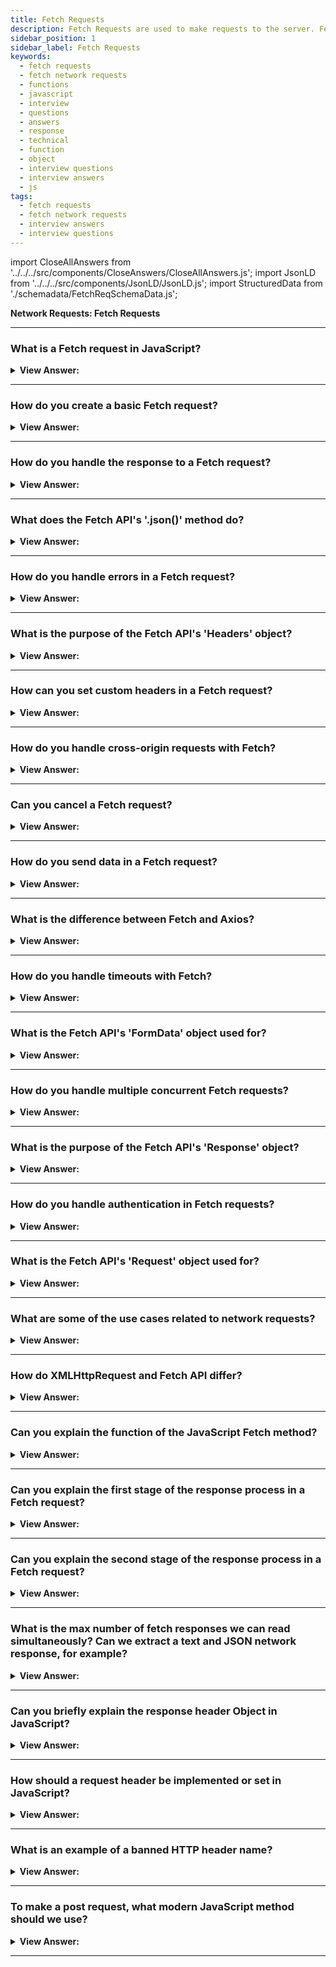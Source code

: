 ```yaml
---
title: Fetch Requests
description: Fetch Requests are used to make requests to the server. Fetch is a modern browser-based alternative to XMLHttpRequest. JavaScript Interview Questions and Answer
sidebar_position: 1
sidebar_label: Fetch Requests
keywords:
  - fetch requests
  - fetch network requests
  - functions
  - javascript
  - interview
  - questions
  - answers
  - response
  - technical
  - function
  - object
  - interview questions
  - interview answers
  - js
tags:
  - fetch requests
  - fetch network requests
  - interview answers
  - interview questions
---
```


import CloseAllAnswers from '../../../src/components/CloseAnswers/CloseAllAnswers.js';
import JsonLD from '../../../src/components/JsonLD/JsonLD.js';
import StructuredData from './schemadata/FetchReqSchemaData.js';

<JsonLD data={StructuredData} />

<head>
  <title>Fetch Requests | JavaScript Frontend Phone Interview Answers</title>
</head>

**Network Requests: Fetch Requests**

<CloseAllAnswers />

---

### What is a Fetch request in JavaScript?

<details>
  <summary><strong>View Answer:</strong></summary>
  <div>
  <div><strong>Interview Response:</strong> A fetch request is a way to retrieve data from a server using JavaScript. It allows you to make an HTTP request to a specified URL and receive a response. The data can be in various formats such as JSON, XML, or plain text. Fetch requests are commonly used in web development to dynamically update content without refreshing the entire page.
  </div><br />
  </div>
</details>

---

### How do you create a basic Fetch request?

<details>
  <summary><strong>View Answer:</strong></summary>
  <div>
  <div><strong>Interview Response:</strong> When making a Fetch request in JavaScript, you simply create a Request object with the resource's URL, pass it to fetch(), and handle the response with .then(). We should also handle any errors using the catch() method.
  </div><br />
  <div><strong className="codeExample">Code Example:</strong><br /><br />

  <div></div>

Sure, here is a basic example of a `fetch` request in JavaScript.

```javascript
fetch('https://api.example.com/data', {
  method: 'GET', // or 'POST'
  headers: {
    'Content-Type': 'application/json',
    // 'Authorization': 'Bearer your-token'(if needed)
  },
  // body: JSON.stringify(data), (if you're using POST)
})
.then(response => response.json()) // parse the response as JSON
.then(data => console.log(data)) // here is where you handle your data
.catch(error => console.error('Error:', error)); // handle any errors
```

This code will perform a `GET` request to the URL '<https://api.example.com/data>'. If the server responds with data, it will be converted from JSON into JavaScript objects or arrays and logged to the console. If there is an error with the request, it will be logged to the console as well.

---

:::note
Please note that this example is using the Fetch API, which returns Promises. This is a more modern approach to AJAX requests and might not be supported in all browsers (it's not supported in Internet Explorer). Make sure to use a polyfill or fallback if you want to support all browsers. Additionally, if your server-side API requires authorization or other custom headers, you would include them in the headers object. For `POST` requests, you would include the data you are sending as JSON in the body property.
:::

  </div>
  </div>
</details>

---

### How do you handle the response to a Fetch request?

<details>
  <summary><strong>View Answer:</strong></summary>
  <div>
  <div><strong>Interview Response:</strong> You can use the `.then()` method on the Promise returned by `fetch()` to handle the response. It allows you to access the response data and perform actions accordingly.
  </div><br />
  <div><strong className="codeExample">Code Example:</strong><br /><br />

  <div></div>

```javascript
fetch('https://api.example.com/data')
.then(response => {
  if (!response.ok) {
    throw new Error(`HTTP error! status: ${response.status}`);
  }
  // If the response is okay, we return a call to response.json()
  return response.json();
})
.then(data => {
  // This block will be executed once the Promise returned by response.json() resolves
  // Here you can use the data, which is the JSON object from the response
  console.log(data);
})
.catch(error => {
  // If there's an error during the Fetch API call or during the handling of the response, it will be caught here
  console.error('Error:', error);
});
```

This code sends a GET request to the URL '<https://api.example.com/data>'. If the response status is not okay (like 404 Not Found or 500 Internal Server Error), an error is thrown. If the response is okay, it gets parsed as JSON and the resulting data is logged to the console. Any error that gets thrown during the fetch call or during the handling of the response gets caught and logged to the console.

  </div>
  </div>
</details>

---

### What does the Fetch API's '.json()' method do?

<details>
  <summary><strong>View Answer:</strong></summary>
  <div>
  <div><strong>Interview Response:</strong> The .json() method of the Fetch API reads the response body, parses it as JSON, and returns the resulting JavaScript object in a promise.
  </div><br />
  <div><strong className="codeExample">Code Example:</strong><br /><br />

  <div></div>

Here's a simple example of using the `.json()` method with the Fetch API:

```javascript
fetch('https://api.example.com/data')
  .then(response => response.json())
  .then(data => console.log(data))
  .catch(error => console.error('Error:', error));
```

In this example, the `fetch` function sends a request to the provided URL. The `.then(response => response.json())` line waits for the response and then converts it to a JavaScript object. The next `.then` function logs the data to the console. If any errors occur during this process, they will be caught and logged by the `catch` block.

  </div>
  </div>
</details>

---

### How do you handle errors in a Fetch request?

<details>
  <summary><strong>View Answer:</strong></summary>
  <div>
  <div><strong>Interview Response:</strong> In a Fetch request, handle errors by adding a .catch() block at the end of your promise chain to catch and handle any thrown exceptions or network errors.</div><br />
  <div><strong className="codeExample">Code Example:</strong><br /><br />

  <div></div>

```javascript
fetch('https://api.example.com/data')
.then(response => {
  if (!response.ok) {
    throw new Error(`HTTP error! status: ${response.status}`);
  }
  // If the response is okay, we return a call to response.json()
  return response.json();
})
.then(data => {
  // This block will be executed once the Promise returned by response.json() resolves
  // Here you can use the data, which is the JSON object from the response
  console.log(data);
})
.catch(error => {
  // If there's an error during the Fetch API call or during the handling of the response, it will be caught here
  console.error('Error:', error);
});
```

This code sends a GET request to the URL '<https://api.example.com/data>'. If the response status is not okay (like 404 Not Found or 500 Internal Server Error), an error is thrown. If the response is okay, it gets parsed as JSON and the resulting data is logged to the console. Any error that gets thrown during the fetch call or during the handling of the response gets caught and logged to the console.

  </div>
  </div>
</details>

---

### What is the purpose of the Fetch API's 'Headers' object?

<details>
  <summary><strong>View Answer:</strong></summary>
  <div>
  <div><strong>Interview Response:</strong> The Fetch API's Headers object allows you to perform various operations on HTTP request and response headers, such as adding, deleting, or retrieving header values.
  </div><br />
  <div><strong className="codeExample">Code Example:</strong><br /><br />

  <div></div>

Here's an example of using the `Headers` object with the Fetch API:

```javascript
let myHeaders = new Headers();
myHeaders.append('Content-Type', 'application/json'); // adding Content-Type

fetch('https://api.example.com/data', {
  method: 'GET',
  headers: myHeaders,
})
.then(response => response.json())
.then(data => console.log(data))
.catch(error => console.error('Error:', error));
```

In this code, a new `Headers` object is created, and a 'Content-Type' header is added with the value 'application/json'. Then, a fetch request is made with these headers.

  </div>
  </div>
</details>

---

### How can you set custom headers in a Fetch request?

<details>
  <summary><strong>View Answer:</strong></summary>
  <div>
  <div><strong>Interview Response:</strong> You can set custom headers in a Fetch request using the 'Headers' object, appending headers with the append method, and/or including them in the fetch options.
  </div><br />
  <div><strong className="codeExample">Code Example:</strong><br /><br />

  <div></div>

Sure, to set custom headers in a Fetch request, you would include a `headers` object in the options object that you pass to the `fetch` function. Here's an example:

```javascript
fetch('https://api.example.com/data', {
  method: 'GET',
  headers: {
    'Content-Type': 'application/json',
    'X-Custom-Header': 'CustomHeaderValue'
  },
})
.then(response => response.json())
.then(data => console.log(data))
.catch(error => console.error('Error:', error));
```

In this example, a `GET` request is made to the URL '<https://api.example.com/data>'. The `headers` object contains two headers: `Content-Type` and `X-Custom-Header`. The server will receive these headers and can use them to determine how to process the request. If the server responds with data, the data will be parsed as JSON and logged to the console. If there's an error with the request, the error will be logged to the console.

Remember to replace 'CustomHeaderValue' with the actual value that you want to send for the 'X-Custom-Header' header. Different servers may require different custom headers, so you'll need to know what headers are expected by the server that you're making the request to.

  </div>
  </div>
</details>

---

### How do you handle cross-origin requests with Fetch?

<details>
  <summary><strong>View Answer:</strong></summary>
  <div>
  <div><strong>Interview Response:</strong> For cross-origin requests with Fetch, set the `mode` option to 'cors'. The server must also support CORS and respond with appropriate `Access-Control` headers.
  </div><br />
  <div><strong className="codeExample">Code Example:</strong><br /><br />

  <div></div>

In JavaScript, cross-origin requests are handled by the CORS (Cross-Origin Resource Sharing) policy of the server. If the server's CORS policy allows it, you can send cross-origin requests using the `fetch` function just like same-origin requests. If the server's CORS policy doesn't allow it, you'll get a CORS error.

Here's a basic example of a cross-origin `fetch` request:

```javascript
fetch('https://api.other-domain.com/data', {
  method: 'GET',
  mode: 'cors', // no-cors, *cors, same-origin
  headers: {
    'Content-Type': 'application/json',
    // 'Authorization': 'Bearer your-token'(if needed)
  },
})
.then(response => response.json())
.then(data => console.log(data))
.catch(error => console.error('Error:', error));
```

The `mode: 'cors'` option tells the browser to send the request with CORS. This will make the browser include the Origin header with the request and handle CORS errors. If the server doesn't allow cross-origin requests from your origin, you'll get a CORS error.

Remember that CORS is a security feature that's implemented by the server, not the client. The server decides whether to allow the request based on its CORS policy. If you're getting CORS errors, you'll need to change the server's CORS policy to allow your requests. This typically involves setting certain headers on the server's responses, like `Access-Control-Allow-Origin`. If you don't control the server, you'll need to ask the server's operator to do this. If this isn't possible, you might need to use a server-side proxy that can make the request on your behalf.

Also, remember that not all requests are subject to CORS. For example, simple GET requests without custom headers aren't subject to CORS because they can't change server state. But most POST requests, as well as GET requests with custom headers, are subject to CORS.

  </div>
  </div>
</details>

---

### Can you cancel a Fetch request?

<details>
  <summary><strong>View Answer:</strong></summary>
  <div>
  <div><strong>Interview Response:</strong> No, Fetch requests cannot be directly canceled. However, you can ignore the response or use the `AbortController` API to abort a request in progress.
  </div><br />
  <div><strong className="codeExample">Code Example:</strong><br /><br />

  <div></div>

```javascript
const controller = new AbortController();
const signal = controller.signal;

setTimeout(() => controller.abort(), 5000); // abort the fetch request after 5 seconds

fetch('https://api.example.com/data', { signal })
  .then(response => response.json())
  .then(data => console.log(data))
  .catch(err => {
    if (err.name === 'AbortError') {
      console.error('Fetch request has been aborted');
    } else {
      console.error('An error occurred:', err);
    }
  });
```

---

:::note
Please note, the `AbortController` is not supported in Internet Explorer. If you need to support Internet Explorer, you may need to use a polyfill or an alternative method to cancel fetch requests.
:::

  </div>
  </div>
</details>

---

### How do you send data in a Fetch request?

<details>
  <summary><strong>View Answer:</strong></summary>
  <div>
  <div><strong>Interview Response:</strong> To send data in a Fetch request, use the 'body' option in the fetch configuration object. If sending JSON, stringify it first with `JSON.stringify()`.
  </div><br />
  <div><strong className="codeExample">Code Example:</strong><br /><br />

  <div></div>

Here's a simple example of sending JSON data with a Fetch request:

```javascript
let data = { name: 'John', age: 30 };

fetch('https://api.example.com/data', {
  method: 'POST',
  headers: {
    'Content-Type': 'application/json',
  },
  body: JSON.stringify(data),
})
.then(response => response.json())
.then(data => console.log(data))
.catch((error) => console.error('Error:', error));
```

In this example, an object named `data` is defined. This object is then stringified with `JSON.stringify(data)` and included in the Fetch request's body. The 'Content-Type' header is set to 'application/json' to tell the server what kind of data is being sent.

  </div>
  </div>
</details>

---

### What is the difference between Fetch and Axios?

<details>
  <summary><strong>View Answer:</strong></summary>
  <div>
  <div><strong>Interview Response:</strong> Fetch is a built-in browser API for HTTP requests. Axios is a library providing more features like automatic JSON data transformation, request cancellation, and wider browser compatibility.
  </div>
  </div>
</details>

---

### How do you handle timeouts with Fetch?

<details>
  <summary><strong>View Answer:</strong></summary>
  <div>
  <div><strong>Interview Response:</strong> Fetch API doesn't natively support timeouts. However, you can implement it with Promise.race(), racing your fetch against a promise that rejects after a delay using setTimeout().
  </div><br />
  <div><strong className="codeExample">Code Example:</strong><br /><br />

  <div></div>

Here's an example of how you might implement a timeout with the Fetch API:

```javascript
const timeout = (ms, promise) => {
  return new Promise((resolve, reject) => {
    const timer = setTimeout(() => {
      reject(new Error('Request timed out'));
    }, ms);

    promise
      .then(response => {
        clearTimeout(timer);
        resolve(response);
      })
      .catch(reason => {
        clearTimeout(timer);
        reject(reason);
      });
  });
};

timeout(5000, fetch('https://api.example.com/data'))
  .then(response => response.json())
  .then(data => console.log(data))
  .catch(error => console.error('Error:', error));
```

In this example, a `timeout` function wraps the fetch request. It starts a timer that will reject the promise after a specified delay (in this case, 5000 milliseconds). If the fetch request completes before the timer expires, the timer is cleared, and the promise is resolved with the fetch response.

  </div>
  </div>
</details>

---

### What is the Fetch API's 'FormData' object used for?

<details>
  <summary><strong>View Answer:</strong></summary>
  <div>
  <div><strong>Interview Response:</strong> The `FormData` object is a built-in API to handle HTML form data. It allows you to construct and send form data in a Fetch request.</div><br />
  <div><strong className="codeExample">Code Example:</strong><br /><br />

  <div></div>

Here's an example of using `FormData` with the Fetch API:

```javascript
let formData = new FormData();
formData.append('username', 'John');
formData.append('email', 'john@example.com');

fetch('https://api.example.com/user', {
  method: 'POST',
  body: formData,
})
.then(response => response.json())
.then(data => console.log(data))
.catch((error) => console.error('Error:', error));
```

In this example, a new `FormData` object is created, and two fields, 'username' and 'email', are added. This form data is then sent as the body of a POST request using the Fetch API. The server should be set up to handle form data appropriately.

  </div>
  </div>
</details>

---

### How do you handle multiple concurrent Fetch requests?

<details>
  <summary><strong>View Answer:</strong></summary>
  <div>
  <div><strong>Interview Response:</strong> You can handle multiple concurrent Fetch requests using `Promise.all()`, which waits for all the passed promises (fetch requests) to resolve, or `Promise.allSettled()`.</div><br />
  <div><strong className="codeExample">Code Example:</strong><br /><br />

  <div></div>

```js
const fetch = require("fetch");

async function makeConcurrentFetches() {
  const promises = [
    fetch("https://example.com/posts/1"),
    fetch("https://example.com/posts/2"),
    fetch("https://example.com/posts/3"),
  ];

  const responses = await Promise.all(promises);

  for (const response of responses) {
    console.log(response.json());
  }
}

makeConcurrentFetches();
```

  </div>
  </div>
</details>

---

### What is the purpose of the Fetch API's 'Response' object?

<details>
  <summary><strong>View Answer:</strong></summary>
  <div>
  <div><strong>Interview Response:</strong> The `Response` object represents the response to a Fetch request. It provides various properties and methods to access and manipulate the response data.
  </div><br />
  <div><strong className="codeExample">Code Example:</strong><br /><br />

  <div></div>

```js
// conditional response block
if (!response.ok) {
  const errorMessage = `${response.status} ${response.statusText}`;
  throw new Error(errorMessage);
}
```

  </div>
  </div>
</details>

---

### How do you handle authentication in Fetch requests?

<details>
  <summary><strong>View Answer:</strong></summary>
  <div>
  <div><strong>Interview Response:</strong> You can include authentication information, such as tokens or cookies, in the request headers. The server can then validate the credentials and respond accordingly. Typically, when dealing with authentication in Fetch requests, you might be using something like JWT (JSON Web Tokens) or Basic Auth, where an `Authorization` header is included in your Fetch request.
  </div><br />
  <div><strong className="codeExample">Code Example:</strong><br /><br />

  <div></div>

```javascript
fetch('https://api.example.com/data', {
  method: 'GET',
  headers: {
    'Content-Type': 'application/json',
    'Authorization': 'Bearer your-jwt-token', // replace with your actual token
  },
})
.then(response => response.json())
.then(data => console.log(data))
.catch(error => console.error('Error:', error));
```

In the `headers` object, an `Authorization` property is included. The `Bearer your-jwt-token` part should be replaced with the actual token you received during authentication.

---

:::note
Please note that you should securely handle and store this token. Do not expose it publicly, as it would allow anyone who obtains it to authenticate as the user. Also remember that the way you handle authentication may vary based on the specific authentication mechanism used by your API.
:::

  </div>
  </div>
</details>

---

### What is the Fetch API's 'Request' object used for?

<details>
  <summary><strong>View Answer:</strong></summary>
  <div>
  <div><strong>Interview Response:</strong> The `Request` object is part of the Fetch API and allows you to create and manage the details of a HTTP request which can then be sent using the `fetch` method. It allows you to customize the request method, headers, and body before sending it with `fetch()`.
  </div><br />
  <div><strong className="codeExample">Code Example:</strong><br /><br />

  <div></div>

```javascript
// Create a new Request object
const myRequest = new Request('https://api.example.com/data', {
  method: 'POST',
  headers: {
    'Content-Type': 'application/json',
  },
  body: JSON.stringify({
    key1: 'value1',
    key2: 'value2'
  }),
});

// Use the Request object with the fetch function
fetch(myRequest)
  .then(response => response.json())
  .then(data => console.log(data))
  .catch(error => console.error('Error:', error));
```

In this example, we create a new `Request` object, specifying the URL, HTTP method, headers, and body data. We then pass this `Request` object into the `fetch` function. The `fetch` function sends the request and processes the response as before.

The `Request` object is useful when you need more control over the details of a HTTP request, or when you want to use the same request details multiple times.

  </div>
  </div>
</details>

---

### What are some of the use cases related to network requests?

<details>
  <summary><strong>View Answer:</strong></summary>
  <div>
  <div><strong>Interview Response:</strong> Network requests are crucial for fetching data from APIs, submitting user data to servers, downloading files, uploading images, real-time communication in chat applications, and interacting with databases remotely.
  </div><br />
  <div><strong className="codeExample">Code Example:</strong><br /><br />

  <div></div>

```js
const url = 'https://example.com/api/v1/data';

fetch(url)
  .then(response => response.json())
  .then(data => {
    // Do something with the data
  });

```

This code will make a GET request to the `/api/v1/data` endpoint on the example.com domain. If the request is successful, the response.json() method will be used to parse the response body as `JSON`. The data variable will then contain the parsed JSON data, which can be used by the application.

  </div>
  </div>
</details>

---

### How do XMLHttpRequest and Fetch API differ?

<details>
  <summary><strong>View Answer:</strong></summary>
  <div>
  <div><strong>Interview Response:</strong> Fetch is a modern browser-based alternative to XMLHttpRequest, and it also performs the same tasks related to network requests.</div><br />
  <div><strong>Technical Response:</strong> The Fetch API is a modern JavaScript alternative to XMLHttpRequest, and it also performs the same task, network requests. The Fetch API also gets incorporated into the browser. However, not all browsers support this, particularly older versions such as Internet Explorer 7 and 8. (which can be polyfilled).
  </div><br />
  <div><strong className="codeExample">Code Example:</strong><br /><br />

  <div></div>

```js
fetch('https://jsonplaceholder.typicode.com/users').then((response) => {
  return response.json();
});
```

here are the main differences between XMLHttpRequest and Fetch API in 30 words or less:

```
XMLHttpRequest is a legacy API, Fetch API is a newer, more modern API.
```

**Here is a table that summarizes the key differences between the two APIs:**

| Feature | XMLHttpRequest | Fetch API |
|---|---|---|
| Asynchronous | Yes | Yes |
| Blocking | Yes | No |
| Events | Yes | Yes |
| Caching | Yes | Yes |
| Streams | No | Yes |
| Promises | No | Yes |
| CORS support | Yes | Yes |
| Global object | `XMLHttpRequest` | `fetch` |

The XMLHttpRequest API is a legacy API that has been around for many years. It is a synchronous API, which means that it blocks the main thread while the request is in progress. This can lead to poor user experience, especially on mobile devices. The XMLHttpRequest API also does not support streams, which can make it difficult to work with large amounts of data.

The Fetch API is a newer, more modern API that was introduced in 2015. It is an asynchronous API, which means that it does not block the main thread while the request is in progress. This can lead to improved user experience, especially on mobile devices. The Fetch API also supports streams, which makes it easier to work with large amounts of data.

Overall, the Fetch API is a more modern and powerful API than XMLHttpRequest. It is recommended to use the Fetch API whenever possible.
  </div>
  </div>
</details>

---

### Can you explain the function of the JavaScript Fetch method?

<details>
  <summary><strong>View Answer:</strong></summary>
  <div>
  <div><strong>Interview Response:</strong> The Fetch method in JavaScript is used to make asynchronous network requests, allowing you to retrieve resources from a server and handle the server's response using Promises.</div><br />
  <div><strong>Technical Response:</strong> The Fetch API provides a JavaScript interface for accessing and manipulating parts of the HTTP pipeline, such as requests and responses. It also provides a global fetch() method that provides an easy, logical way to fetch resources asynchronously across the network. The fetch() method starts fetching a resource from the network, returning a promise that gets fulfilled once the response is available. Fetch has two arguments, including the URL and optional options object. The URL is the URL getting accessed on the server, and the options object holds an array of parameters, including method, headers, and other options.
  </div><br />

<strong>Syntax: </strong> let promise = fetch(url, [options]);<br /><br />
  <div><strong className="codeExample">Code Example:</strong><br /><br />

  <div></div>

Here is a code example for using the Fetch method to make a GET request:

```js
const url = 'https://example.com/api/v1/data';

fetch(url)
  .then(response => response.json())
  .then(data => {
    // Do something with the data
  });
```

This code will make a GET request to the /api/v1/data endpoint on the example.com domain. If the request is successful, the response.json() method will be used to parse the response body as JSON. The data variable will then contain the parsed JSON data, which can be used by the application.

  </div>
  </div>
</details>

---

### Can you explain the first stage of the response process in a Fetch request?

<details>
  <summary><strong>View Answer:</strong></summary>
  <div>
  <div><strong>Interview Response:</strong> The first stage of the response process in a Fetch request is receiving the server's response headers, which include information like status code, content type, and cookies.
    </div><br />
  <div><strong>Technical Response:</strong> First, the promise, returned by fetch, resolves with an object of the built-in Response class as soon as the server responds with headers. At this stage, we can check HTTP status to see whether it is successful and check headers, but we do not have the body yet. The promise rejects if the fetch could not make HTTP-request, e.g., network problems, or there’s no such site. We should note that abnormal HTTP statuses, such as 200, 404, or 500, do not cause an error. We can check the response and status by using the response properties response.ok and response.status.
    </div><br />
  <div><strong className="codeExample">Code Example:</strong><br /><br />

  <div></div>

```js
let response = await fetch(url);

if (response.ok) {
  // if HTTP-status is 200-299
  // get the response body (the method explained below)
  let json = await response.json();
} else {
  alert('HTTP-Error: ' + response.status);
}
```

  </div>
  </div>
</details>

---

### Can you explain the second stage of the response process in a Fetch request?

<details>
  <summary><strong>View Answer:</strong></summary>
  <div>
  <div><strong>Interview Response:</strong> The second stage of the response process in a Fetch request is receiving the response body, which contains the actual data sent by the server in the requested resource. The response provides multiple promise-based methods to access the body in various formats, including text, JSON, formData, blob, and ArrayBuffer.
    </div><br />
  <div><strong className="codeExample">Code Example:</strong><br /><br />

  <div></div>

```js
let url = 'https://api.github.com/repos/javascript-
tutorial/en.javascript.info/commits';
let response = await fetch(url);

let commits = await response.json(); // read response body and parse as JSON

console.log(commits[0].author.login);
```

  </div>
  </div>
</details>

---

### What is the max number of fetch responses we can read simultaneously? Can we extract a text and JSON network response, for example?

<details>
  <summary><strong>View Answer:</strong></summary>
  <div>
  <div><strong>Interview Response:</strong> You can read multiple fetch responses simultaneously with Promise.all(). However, extracting both text and JSON from a single response isn't possible directly, as reading the body is a one-time operation.
    </div><br />
  <div><strong className="codeExample">Code Example:</strong><br /><br />

  <div></div>

```js
let text = await response.text(); // response body consumed
let parsed = await response.json(); // fails (already consumed)
```

  </div>
  </div>
</details>

---

### Can you briefly explain the response header Object in JavaScript?

<details>
  <summary><strong>View Answer:</strong></summary>
  <div>
  <div><strong>Interview Response:</strong> The Response header Object in JavaScript contains metadata about the response, like content-type, content-length, etc. You can access it using the Response.headers property in the Fetch API.
    </div><br />
  <div><strong>Technical Details:</strong> The response headers are available in an iterable Map-like header object in response.headers. It is not precisely a Map, but it has similar methods to retrieve individual headers by name or iterate over them.
    </div><br />
  <div><strong className="codeExample">Code Example:</strong><br /><br />

  <div></div>

```javascript
fetch('https://api.example.com/data')
  .then(response => {
    // Log all headers
    for (let [key, value] of response.headers) {
      console.log(`${key}: ${value}`);
    }

    // Log a specific header
    console.log('Content-Type:', response.headers.get('Content-Type'));

    return response.json();
  })
  .then(data => console.log(data))
  .catch(error => console.error('Error:', error));
```

In this example, the `response.headers` object represents the headers of the response. The `for...of` loop logs each header and its value. The `response.headers.get()` method is used to get the value of a specific header (`Content-Type` in this case). The body of the response is then processed as JSON and logged to the console. Any errors that occur during the fetch or response processing are caught and logged to the console.

  </div>
  </div>
</details>

---

### How should a request header be implemented or set in JavaScript?

<details>
  <summary><strong>View Answer:</strong></summary>
  <div>
  <div><strong>Interview Response:</strong> In JavaScript, request headers can be set as part of the options object provided to the `fetch` function. This is done through the `headers` property, which takes an object where the keys are the header names and the values are the header values.
    </div><br />
  <div><strong className="codeExample">Code Example:</strong><br /><br />

  <div></div>

```javascript
fetch('https://api.example.com/data', {
  method: 'GET',
  headers: {
    'Content-Type': 'application/json',
    'Authorization': 'Bearer your-jwt-token', // replace with your actual token
  },
})
.then(response => response.json())
.then(data => console.log(data))
.catch(error => console.error('Error:', error));
```

In this example, we're making a GET request to '<https://api.example.com/data>'. In the options object provided to `fetch`, we're setting two headers: 'Content-Type' and 'Authorization'. The 'Content-Type' header tells the server that we're sending JSON data. The 'Authorization' header is often used for authentication, with 'Bearer your-jwt-token' being a placeholder for an actual token. After the request is sent, the response is processed as JSON and the resulting data is logged to the console. Any errors that occur are also logged to the console.

  </div>
  </div>
</details>

---

### What is an example of a banned HTTP header name?

<details>
  <summary><strong>View Answer:</strong></summary>
  <div>
  <div><strong>Interview Response:</strong> One example of a forbidden header name is "Referer" as per the Fetch standard. These are typically set by the user agent and cannot be modified programmatically.
    </div><br/>
  <div><strong>Technical Details:</strong> A forbidden header name is the name of an HTTP header that cannot be modified programmatically; specifically, an HTTP request header name (in contrast with a Forbidden response header name). Modifying such headers is forbidden because the user agent (browser) retains complete control over them. Names starting with `Sec-` are reserved for creating new headers safe from APIs using Fetch that grant developer control over headers, such as XMLHttpRequest.
    </div><br />
  <div><strong className="codeExample">Code Example:</strong><br /><br />

  <div></div>

```javascript
fetch('https://api.example.com/data', {
  method: 'GET',
  headers: {
    'Referer': 'https://malicious.com', // This will be ignored by the user agent
  },
})
.then(response => response.json())
.then(data => console.log(data))
.catch(error => console.error('Error:', error));
```

In this example, the code attempts to set the 'Referer' header, which is not allowed by the browser. The browser will simply ignore this header, and it will not be included in the request. This behavior protects users from potential security issues, such as Referer spoofing.

---

:::note
Please note that the forbidden headers can't be set programmatically, but they will be set automatically by the user agent when making the request.
:::

  </div>
  </div>
</details>

---

### To make a post request, what modern JavaScript method should we use?

<details>
  <summary><strong>View Answer:</strong></summary>
  <div>
  <div><strong>Interview Response:</strong> To make a POST request in modern JavaScript, you should use the `fetch` API, with the method option set to 'POST', and include your payload in the 'body' option.
    </div><br />
  <div><strong>Interview Response:</strong> To make a POST request or a request with another method option, we need to use the fetch method. For example, when we want to use a method post with JSON. We have to set the header and body inside the Fetch options. We are not limited to just post requests as a method option, and we also have access to HTTP requests and others. If the request body is a string, the Content-Type header gets set to text/plain;charset=UTF-8 by default.
    </div><br />
  <div><strong className="codeExample">Code Example:</strong><br /><br />

  <div></div>

```js
let user = {
  name: 'John',
  surname: 'Smith',
};

let response = await fetch('/article/fetch/post/user', {
  method: 'POST',
  headers: {
    'Content-Type': 'application/json;charset=utf-8',
  },
  body: JSON.stringify(user),
});

let result = await response.json();
console.log(result.message);
```

  </div>
  </div>
</details>

---
